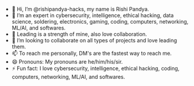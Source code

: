- 👋 Hi, I’m @rishipandya-hacks, my name is Rishi Pandya.
- 👀 I’m an expert in cybersecurity, intelligence, ethical hacking, data science, soldering, electronics, gaming, coding, computers, networking, ML/AI, and softwares.
- 🌱 Leading is a strength of mine, also love collaboration.
- 💞️ I’m looking to collaborate on all types of projects and love leading them.
- 📫 To reach me personally, DM's are the fastest way to reach me.
- 😄 Pronouns: My pronouns are he/him/his/sir.
- ⚡ Fun fact: I love cybersecurity, intelligence, ethical hacking, coding, computers, networking, ML/AI, and softwares.

<!---
rishipandya-hacks/rishipandya-hacks is a ✨ special ✨ repository because its `README.md` (this file) appears on your GitHub profile.
You can click the Preview link to take a look at your changes.
--->
